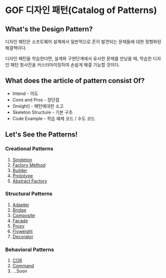 # GOF 디자인 패턴(Catalog of Patterns)

## What's the Design Pattern?

디자인 패턴은 소프트웨어 설계에서 일반적으로 흔히 발견되는 문제들에 대한 정형화된 해결책이다.

디자인 패턴을 학습한다면, 설계와 구현단계에서 유사한 문제를 만났을 때, 학습한 디자인 패턴 청사진을 커스터마이징하여 손쉽게 해결 가능할 것이다.

## What does the article of pattern consist Of?

- Intend - 의도
- Cons and Pros - 장단점
- [Insight] - 패턴에대한 소고
- Skeleton Structure - 기본 구조
- Code Example - 학습 예제 코드 / 수도 코드

## Let's See the Patterns!

### Creational Patterns

1. [Singleton](https://www.jiniaslog.co.kr/article/view?articleId=653)
2. [Factory Method](https://www.jiniaslog.co.kr/article/view?articleId=658)
3. [Builder](https://www.jiniaslog.co.kr/article/view?articleId=702)
4. [Prototype](https://www.jiniaslog.co.kr/article/view?articleId=703)
5. [Abstract Factory](https://www.jiniaslog.co.kr/article/view?articleId=804)

### Structural Patterns

1. [Adapter](https://www.jiniaslog.co.kr/article/view?articleId=806)
2. [Bridge](https://www.jiniaslog.co.kr/article/view?articleId=1002)
3. [Composite](https://www.jiniaslog.co.kr/article/view?articleId=1102)
4. [Facade](https://www.jiniaslog.co.kr/article/view?articleId=1252)
5. [Proxy](https://www.jiniaslog.co.kr/article/view?articleId=1402)
6. [Flyweight](https://www.jiniaslog.co.kr/article/view?articleId=1552)
7. [Decorator](https://www.jiniaslog.co.kr/article/view?articleId=1652)

### Behavioral Patterns

1. [COR](https://www.jiniaslog.co.kr/article/view?articleId=1702)
2. [Command](https://www.jiniaslog.co.kr/article/view?articleId=1752)
3. ...Soon
